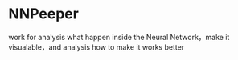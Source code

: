 # NNPeeper
work for analysis what happen inside the Neural Network，make it visualable，and analysis how to make it works better
